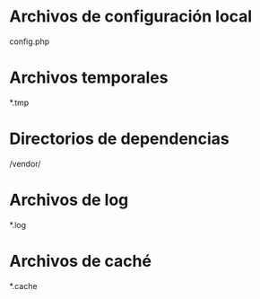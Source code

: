 # Archivos de configuración local
config.php

# Archivos temporales
*.tmp

# Directorios de dependencias
/vendor/

# Archivos de log
*.log

# Archivos de caché
*.cache